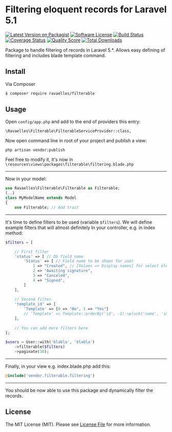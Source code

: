 # Filtering eloquent records for Laravel 5.1

[![Latest Version on Packagist][ico-version]][link-packagist]
[![Software License][ico-license]](LICENSE.md)
[![Build Status][ico-travis]][link-travis]
[![Coverage Status][ico-scrutinizer]][link-scrutinizer]
[![Quality Score][ico-code-quality]][link-code-quality]
[![Total Downloads][ico-downloads]][link-downloads]

Package to handle filtering of records in Laravel 5.*. Allows easy defining of filtering and includes blade template command.

## Install

Via Composer

``` bash
$ composer require ravaelles/filterable
```

## Usage

Open `config/app.php` and add to the end of providers this entry:
```
\Ravaelles\Filterable\FilterableServiceProvider::class,
```

Now open command line in root of your project and publish a view:
```
php artisan vendor:publish
```
Feel free to modify it, it's now in `\resources\views\packages\filterable\filtering.blade.php`

---

Now in your model:
``` php
use Ravaelles\Filterable\Filterable as Filterable;
(..)
class MyModelName extends Model 
{
	use Filterable; // Add trait
```

---

It's time to define filters to be used (variable `$filters`). We will define example filters that will almost definitely
In your controller, e.g. in index method:
``` php
$filters = [

    // First filter
    'status' => [ // Db field name
        'Status' => [ // Field name to be shown for user
            1 => "Created", // [Values => Display names] for select element
            2 => "Awaiting signature",
            3 => "Canceled",
            4 => "Signed",
        ]
    ],
    
    // Second filter
    'template_id' => [
        'Template' => [0 => "No", 1 => "Yes"]
        // 'Template' => Template::orderBy('id', -1)->pluck('name', 'id')->all() // You could use something like this
    ],
    
    // You can add more filters here
];

$users = User::with('blabla', 'blabla')
	->filterable($filters)
	->paginate(10);
```

---

Finally, in your view e.g. index.blade.php add this:
``` php
@include('vendor.filterable.filtering')
```

---

You should be now able to use this package and dynamically filter the records.

## License

The MIT License (MIT). Please see [License File](LICENSE.md) for more information.

[ico-version]: https://img.shields.io/packagist/v/league/filterable.svg?style=flat-square
[ico-license]: https://img.shields.io/badge/license-MIT-brightgreen.svg?style=flat-square
[ico-travis]: https://img.shields.io/travis/ravaelles/filterable/master.svg?style=flat-square
[ico-scrutinizer]: https://img.shields.io/scrutinizer/coverage/g/ravaelles/filterable.svg?style=flat-square
[ico-code-quality]: https://img.shields.io/scrutinizer/g/ravaelles/filterable.svg?style=flat-square
[ico-downloads]: https://img.shields.io/packagist/dt/league/filterable.svg?style=flat-square

[link-packagist]: https://packagist.org/packages/league/filterable
[link-travis]: https://travis-ci.org/ravaelles/filterable
[link-scrutinizer]: https://scrutinizer-ci.com/g/ravaelles/filterable/code-structure
[link-code-quality]: https://scrutinizer-ci.com/g/ravaelles/filterable
[link-downloads]: https://packagist.org/packages/league/filterable
[link-author]: https://github.com/Ravaelles
[link-contributors]: ../../contributors
